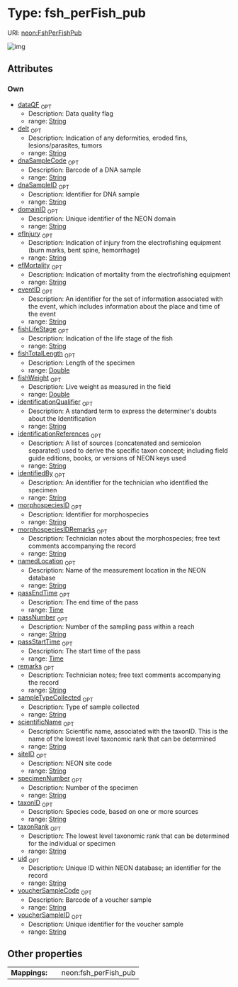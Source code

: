 
# Type: fsh_perFish_pub




URI: [neon:FshPerFishPub](https://data.neonscience.org/FshPerFishPub)


![img](http://yuml.me/diagram/nofunky;dir:TB/class/[FshPerFishPub&#124;uid:string%20%3F;domainID:string%20%3F;siteID:string%20%3F;identificationReferences:string%20%3F;remarks:string%20%3F;taxonID:string%20%3F;identificationQualifier:string%20%3F;voucherSampleID:string%20%3F;eventID:string%20%3F;scientificName:string%20%3F;taxonRank:string%20%3F;morphospeciesID:string%20%3F;identifiedBy:string%20%3F;morphospeciesIDRemarks:string%20%3F;dataQF:string%20%3F;dnaSampleID:string%20%3F;dnaSampleCode:string%20%3F;namedLocation:string%20%3F;voucherSampleCode:string%20%3F;delt:string%20%3F;fishLifeStage:string%20%3F;fishTotalLength:double%20%3F;fishWeight:double%20%3F;efInjury:string%20%3F;efMortality:string%20%3F;passEndTime:time%20%3F;passNumber:string%20%3F;passStartTime:time%20%3F;sampleTypeCollected:string%20%3F;specimenNumber:string%20%3F])

## Attributes


### Own

 * [dataQF](dataQF.md)  <sub>OPT</sub>
    * Description: Data quality flag
    * range: [String](types/String.md)
 * [delt](delt.md)  <sub>OPT</sub>
    * Description: Indication of any deformities, eroded fins, lesions/parasites, tumors
    * range: [String](types/String.md)
 * [dnaSampleCode](dnaSampleCode.md)  <sub>OPT</sub>
    * Description: Barcode of a DNA sample
    * range: [String](types/String.md)
 * [dnaSampleID](dnaSampleID.md)  <sub>OPT</sub>
    * Description: Identifier for DNA sample
    * range: [String](types/String.md)
 * [domainID](domainID.md)  <sub>OPT</sub>
    * Description: Unique identifier of the NEON domain
    * range: [String](types/String.md)
 * [efInjury](efInjury.md)  <sub>OPT</sub>
    * Description: Indication of injury from the electrofishing equipment (burn marks, bent spine, hemorrhage)
    * range: [String](types/String.md)
 * [efMortality](efMortality.md)  <sub>OPT</sub>
    * Description: Indication of mortality from the electrofishing equipment
    * range: [String](types/String.md)
 * [eventID](eventID.md)  <sub>OPT</sub>
    * Description: An identifier for the set of information associated with the event, which includes information about the place and time of the event
    * range: [String](types/String.md)
 * [fishLifeStage](fishLifeStage.md)  <sub>OPT</sub>
    * Description: Indication of the life stage of the fish
    * range: [String](types/String.md)
 * [fishTotalLength](fishTotalLength.md)  <sub>OPT</sub>
    * Description: Length of the specimen
    * range: [Double](types/Double.md)
 * [fishWeight](fishWeight.md)  <sub>OPT</sub>
    * Description: Live weight as measured in the field
    * range: [Double](types/Double.md)
 * [identificationQualifier](identificationQualifier.md)  <sub>OPT</sub>
    * Description: A standard term to express the determiner's doubts about the Identification
    * range: [String](types/String.md)
 * [identificationReferences](identificationReferences.md)  <sub>OPT</sub>
    * Description: A list of sources (concatenated and semicolon separated) used to derive the specific taxon concept; including field guide editions, books, or versions of NEON keys used
    * range: [String](types/String.md)
 * [identifiedBy](identifiedBy.md)  <sub>OPT</sub>
    * Description: An identifier for the technician who identified the specimen
    * range: [String](types/String.md)
 * [morphospeciesID](morphospeciesID.md)  <sub>OPT</sub>
    * Description: Identifier for morphospecies
    * range: [String](types/String.md)
 * [morphospeciesIDRemarks](morphospeciesIDRemarks.md)  <sub>OPT</sub>
    * Description: Technician notes about the morphospecies; free text comments accompanying the record
    * range: [String](types/String.md)
 * [namedLocation](namedLocation.md)  <sub>OPT</sub>
    * Description: Name of the measurement location in the NEON database
    * range: [String](types/String.md)
 * [passEndTime](passEndTime.md)  <sub>OPT</sub>
    * Description: The end time of the pass
    * range: [Time](types/Time.md)
 * [passNumber](passNumber.md)  <sub>OPT</sub>
    * Description: Number of the sampling pass within a reach
    * range: [String](types/String.md)
 * [passStartTime](passStartTime.md)  <sub>OPT</sub>
    * Description: The start time of the pass
    * range: [Time](types/Time.md)
 * [remarks](remarks.md)  <sub>OPT</sub>
    * Description: Technician notes; free text comments accompanying the record
    * range: [String](types/String.md)
 * [sampleTypeCollected](sampleTypeCollected.md)  <sub>OPT</sub>
    * Description: Type of sample collected
    * range: [String](types/String.md)
 * [scientificName](scientificName.md)  <sub>OPT</sub>
    * Description: Scientific name, associated with the taxonID. This is the name of the lowest level taxonomic rank that can be determined
    * range: [String](types/String.md)
 * [siteID](siteID.md)  <sub>OPT</sub>
    * Description: NEON site code
    * range: [String](types/String.md)
 * [specimenNumber](specimenNumber.md)  <sub>OPT</sub>
    * Description: Number of the specimen
    * range: [String](types/String.md)
 * [taxonID](taxonID.md)  <sub>OPT</sub>
    * Description: Species code, based on one or more sources
    * range: [String](types/String.md)
 * [taxonRank](taxonRank.md)  <sub>OPT</sub>
    * Description: The lowest level taxonomic rank that can be determined for the individual or specimen
    * range: [String](types/String.md)
 * [uid](uid.md)  <sub>OPT</sub>
    * Description: Unique ID within NEON database; an identifier for the record
    * range: [String](types/String.md)
 * [voucherSampleCode](voucherSampleCode.md)  <sub>OPT</sub>
    * Description: Barcode of a voucher sample
    * range: [String](types/String.md)
 * [voucherSampleID](voucherSampleID.md)  <sub>OPT</sub>
    * Description: Unique identifier for the voucher sample
    * range: [String](types/String.md)

## Other properties

|  |  |  |
| --- | --- | --- |
| **Mappings:** | | neon:fsh_perFish_pub |

